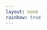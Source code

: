 ```yaml
---
layout: none
rainbow: true
---
```

<script src='{{ site.url }}/assets/js/three/build/three.js'></script>
<script src='{{ site.url }}/assets/js/three/modules/QuickHull.js'></script>
<script src='{{ site.url }}/assets/js/three/modules/geometries/ConvexGeometry.js'></script>
<script src='{{ site.url }}/assets/js/three/modules/controls/OrbitControls.js'></script>
<script src='polytopes/polytope.js'></script>
<style>
.polytope {
width: 100vw;
height: 100vh;
}
</style>
<div id='h1pd' class='polytope'></div>
<script>
  var simplex = [
    new THREE.Vector3( 1,0,0 ),
    new THREE.Vector3( 0,1,0 ),
    new THREE.Vector3( -1,-1,0 ),
    new THREE.Vector3( 0,0,1 ),
    new THREE.Vector3( 0,0,-1 )
  ];
  polytope( document.getElementById( 'h1pd' ), simplex, 35, {{ page.axis }});
</script>
